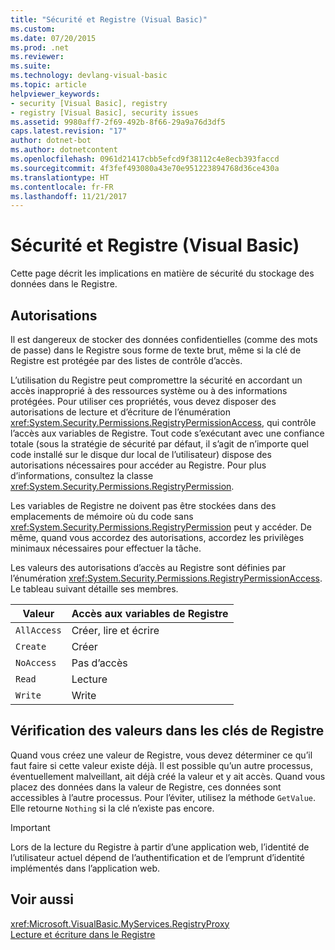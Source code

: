 ```yaml
---
title: "Sécurité et Registre (Visual Basic)"
ms.custom: 
ms.date: 07/20/2015
ms.prod: .net
ms.reviewer: 
ms.suite: 
ms.technology: devlang-visual-basic
ms.topic: article
helpviewer_keywords:
- security [Visual Basic], registry
- registry [Visual Basic], security issues
ms.assetid: 9980aff7-2f69-492b-8f66-29a9a76d3df5
caps.latest.revision: "17"
author: dotnet-bot
ms.author: dotnetcontent
ms.openlocfilehash: 0961d21417cbb5efcd9f38112c4e8ecb393faccd
ms.sourcegitcommit: 4f3fef493080a43e70e951223894768d36ce430a
ms.translationtype: HT
ms.contentlocale: fr-FR
ms.lasthandoff: 11/21/2017
---
```

# <a name="security-and-the-registry-visual-basic"></a>Sécurité et Registre (Visual Basic)
Cette page décrit les implications en matière de sécurité du stockage des données dans le Registre.  
  
## <a name="permissions"></a>Autorisations  
 Il est dangereux de stocker des données confidentielles (comme des mots de passe) dans le Registre sous forme de texte brut, même si la clé de Registre est protégée par des listes de contrôle d’accès.  
  
 L’utilisation du Registre peut compromettre la sécurité en accordant un accès inapproprié à des ressources système ou à des informations protégées. Pour utiliser ces propriétés, vous devez disposer des autorisations de lecture et d’écriture de l’énumération <xref:System.Security.Permissions.RegistryPermissionAccess>, qui contrôle l’accès aux variables de Registre. Tout code s’exécutant avec une confiance totale (sous la stratégie de sécurité par défaut, il s’agit de n’importe quel code installé sur le disque dur local de l’utilisateur) dispose des autorisations nécessaires pour accéder au Registre. Pour plus d’informations, consultez la classe <xref:System.Security.Permissions.RegistryPermission>.  
  
 Les variables de Registre ne doivent pas être stockées dans des emplacements de mémoire où du code sans <xref:System.Security.Permissions.RegistryPermission> peut y accéder. De même, quand vous accordez des autorisations, accordez les privilèges minimaux nécessaires pour effectuer la tâche.  
  
 Les valeurs des autorisations d’accès au Registre sont définies par l’énumération <xref:System.Security.Permissions.RegistryPermissionAccess>. Le tableau suivant détaille ses membres.  
  
|Valeur|Accès aux variables de Registre|  
|-----------|----------------------------------|  
|`AllAccess`|Créer, lire et écrire|  
|`Create`|Créer|  
|`NoAccess`|Pas d’accès|  
|`Read`|Lecture|  
|`Write`|Write|  
  
## <a name="checking-values-in-registry-keys"></a>Vérification des valeurs dans les clés de Registre  
 Quand vous créez une valeur de Registre, vous devez déterminer ce qu’il faut faire si cette valeur existe déjà. Il est possible qu’un autre processus, éventuellement malveillant, ait déjà créé la valeur et y ait accès. Quand vous placez des données dans la valeur de Registre, ces données sont accessibles à l’autre processus. Pour l’éviter, utilisez la méthode `GetValue`. Elle retourne `Nothing` si la clé n’existe pas encore.  
  
> [!IMPORTANT]
>  Lors de la lecture du Registre à partir d’une application web, l’identité de l’utilisateur actuel dépend de l’authentification et de l’emprunt d’identité implémentés dans l’application web.  
  
## <a name="see-also"></a>Voir aussi  
 <xref:Microsoft.VisualBasic.MyServices.RegistryProxy>  
 [Lecture et écriture dans le Registre](../../../../visual-basic/developing-apps/programming/computer-resources/reading-from-and-writing-to-the-registry.md)
